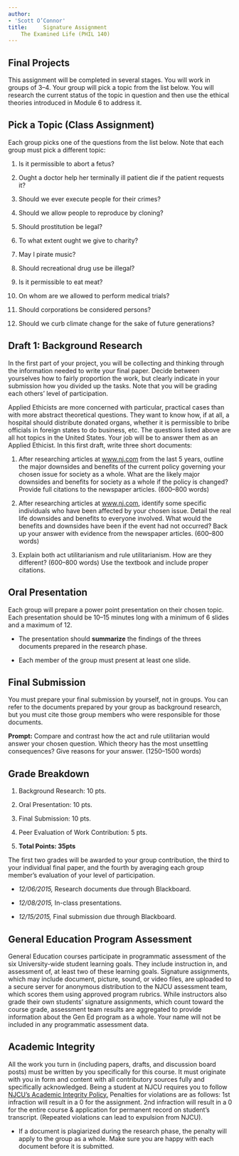 ```yaml
---
author:
- 'Scott O’Connor'
title:     Signature Assignment
    The Examined Life (PHIL 140)
---
```


Final Projects
--------------

This assignment will be completed in several stages. You will work in
groups of 3–4. Your group will pick a topic from the list below. You
will research the current status of the topic in question and then use
the ethical theories introduced in Module 6 to address it.

Pick a Topic (Class Assignment)
-------------------------------

Each group picks one of the questions from the list below. Note that
each group must pick a different topic:

1.  Is it permissible to abort a fetus?

2.  Ought a doctor help her terminally ill patient die if the patient
    requests it?

3.  Should we ever execute people for their crimes?

4.  Should we allow people to reproduce by cloning?

5.  Should prostitution be legal?

6.  To what extent ought we give to charity?

7.  May I pirate music?

8.  Should recreational drug use be illegal?

9.  Is it permissible to eat meat?

10. On whom are we allowed to perform medical trials?

11. Should corporations be considered persons?

12. Should we curb climate change for the sake of future generations?

Draft 1: Background Research
----------------------------

In the first part of your project, you will be collecting and thinking
through the information needed to write your final paper. Decide between
yourselves how to fairly proportion the work, but clearly indicate in
your submission how you divided up the tasks. Note that you will be
grading each others’ level of participation.

Applied Ethicists are more concerned with particular, practical cases
than with more abstract theoretical questions. They want to know how, if
at all, a hospital should distribute donated organs, whether it is
permissible to bribe officials in foreign states to do business, etc.
The questions listed above are all hot topics in the United States. Your
job will be to answer them as an Applied Ethicist. In this first draft,
write three short documents:

1.  After researching articles at www.nj.com from the last 5 years,
    outline the major downsides and benefits of the current policy
    governing your chosen issue for society as a whole. What are the
    likely major downsides and benefits for society as a whole if the
    policy is changed? Provide full citations to the newspaper articles.
    (600–800 words)

2.  After researching articles at www.nj.com, identify some specific
    individuals who have been affected by your chosen issue. Detail the
    real life downsides and benefits to everyone involved. What would
    the benefits and downsides have been if the event had not occurred?
    Back up your answer with evidence from the newspaper articles.
    (600–800 words)

3.  Explain both act utilitarianism and rule utilitarianism. How are
    they different? (600–800 words) Use the textbook and include
    proper citations.

Oral Presentation
-----------------

Each group will prepare a power point presentation on their chosen
topic. Each presentation should be 10–15 minutes long with a minimum of
6 slides and a maximum of 12.

-   The presentation should **summarize** the findings of the threes
    documents prepared in the research phase.

-   Each member of the group must present at least one slide.

Final Submission
----------------

You must prepare your final submission by yourself, not in groups. You
can refer to the documents prepared by your group as background
research, but you must cite those group members who were responsible for
those documents.

**Prompt:** Compare and contrast how the act and rule utilitarian would
answer your chosen question. Which theory has the most unsettling
consequences? Give reasons for your answer. (1250–1500 words)

Grade Breakdown
---------------

1.  Background Research: 10 pts.

2.  Oral Presentation: 10 pts.

3.  Final Submission: 10 pts.

4.  Peer Evaluation of Work Contribution: 5 pts.

5.  **Total Points: 35pts**

The first two grades will be awarded to your group contribution, the
third to your individual final paper, and the fourth by averaging each
group member’s evaluation of your level of participation.

-   *12/06/2015,* Research documents due through Blackboard.

-   *12/08/2015,* In-class presentations.

-   *12/15/2015,* Final submission due through Blackboard.

General Education Program Assessment
------------------------------------

General Education courses participate in programmatic assessment of the
six University-wide student learning goals. They include instruction in,
and assessment of, at least two of these learning goals. Signature
assignments, which may include document, picture, sound, or video files,
are uploaded to a secure server for anonymous distribution to the NJCU
assessment team, which scores them using approved program rubrics. While
instructors also grade their own students’ signature assignments, which
count toward the course grade, assessment team results are aggregated to
provide information about the Gen Ed program as a whole. Your name will
not be included in any programmatic assessment data.

Academic Integrity
------------------

All the work you turn in (including papers, drafts, and discussion board
posts) must be written by you specifically for this course. It must
originate with you in form and content with all contributory sources
fully and specifically acknowledged. Being a student at NJCU requires
you to follow [NJCU’s Academic Integrity
Policy.](http://www.njcu.edu/uploadedFiles/About_NJCU/Governance_and_Organization/University_Senate/Policies/Academic%20INTEGRITY%20POLICY%20FINAL%202-04.pdf)
Penalties for violations are as follows: 1st infraction will result in a
0 for the assignment. 2nd infraction will result in a 0 for the entire
course & application for permanent record on student’s transcript.
(Repeated violations can lead to expulsion from NJCU).

-   If a document is plagiarized during the research phase, the penalty
    will apply to the group as a whole. Make sure you are happy with
    each document before it is submitted.
